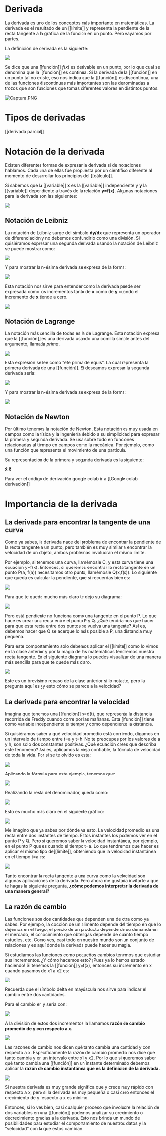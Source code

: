 # Derivada

La derivada es uno de los conceptos más importante en matemáticas. La derivada es el resultado de un [[límite]] y representa la pendiente de la recta tangente a la gráfica de la función en un punto. Pero vayamos por partes.

La definición de derivada es la siguiente:

![](http://recursostic.educacion.es/descartes/web/materiales_didacticos/Derivada_de_una_funcion/Deriva1.gif)

Se dice que una [[función]] $f(x)$ es derivable en un punto, por lo que cual se denomina que la [[función]] es continua. Si la derivada de la [[función]] en un punto tal no existe, eso nos indica que la [[función]] es discontinua, una de las funciones discontinuas más importantes son las denominadas a trozos que son funciones que tomas diferentes valores en distintos puntos.

![Captura.PNG](https://static.platzi.com/media/user_upload/Captura-e40ffe82-91b8-4ff4-8ec8-771103a71cd2.jpg)

# Tipos de derivadas
[[derivada parcial]]

# Notación de la derivada

Existen diferentes formas de expresar la derivada si de notaciones hablamos. Cada una de ellas fue propuesta por un científico diferente al momento de desarrollar los principios del [[cálculo]].

Si sabemos que la [[variable]] **x** es la [[variable]] independiente y **y** la [[variable]] dependiente a través de la relación **y=f(x)**. Algunas notaciones para la derivada son las siguientes:

![](https://imgur.com/G1I94R2.jpg)

## Notación de Leibniz

La notación de Leibniz surge del símbolo **dy/dx** que representa un operador de diferenciación y no debemos confundirlo como una división. Si quisiéramos expresar una segunda derivada usando la notación de Leibniz se puede mostrar como:

![](https://imgur.com/BIWWToW.jpg)

Y para mostrar la n-ésima derivada se expresa de la forma:

![](https://imgur.com/iN2KeSc.jpg)

Esta notación nos sirve para entender como la derivada puede ser expresada como los incrementos tanto de **x** como de **y** cuando el incremento de **x** tiende a cero.

![](https://imgur.com/DwA8heo.jpg)

## Notación de Lagrange

La notación más sencilla de todas es la de Lagrange. Esta notación expresa que la [[función]] es una derivada usando una comilla simple antes del argumento, llamada _prima_.

![](https://imgur.com/shUJtc0.jpg)

Esta expresión se lee como “efe prima de equis”. La cual representa la primera derivada de una [[función]]. Si deseamos expresar la segunda derivada sería:

![](https://imgur.com/Z1Vboyd.jpg)

Y para mostrar la n-ésima derivada se expresa de la forma:

![](https://imgur.com/udihVSe.jpg)

## Notación de Newton

Por último tenemos la notación de Newton. Esta notación es muy usada en campos como la física y la ingeniería debido a su simplicidad para expresar la primera y segunda derivada. Se usa sobre todo en funciones relacionadas al tiempo en campos como la mecánica. Por ejemplo, como una función que representa el movimiento de una partícula.

Su representación de la primera y segunda derivada es la siguiente:

**ẋ ẍ**

Para ver el código de derivación google colab ir a [[Google colab derivación]]

# Importancia de la derivada

## La derivada para encontrar la tangente de una curva

Como ya sabes, la derivada nace del problema de encontrar la pendiente de la recta tangente a un punto, pero también es muy similar a encontrar la velocidad de un objeto, ambos problemas involucran el mismo límite.

Por ejemplo, si tenemos una curva, llamémosle C, y esta curva tiene una ecuación y=f(x). Entonces, si queremos encontrar la recta tangente en un punto P(a, f(a)) necesitamos otro punto, llamémosle Q(x,f(x)). Lo siguiente que queda es calcular la pendiente, que si recuerdas bien es:

![](https://imgur.com/oiOKHZC.jpg)

Para que te quede mucho más claro te dejo su diagrama:

![](https://imgur.com/D1CuriM.jpg)

Pero está pendiente no funciona como una tangente en el punto P. Lo que hace es crear una recta entre el punto P y Q. ¿Qué tendríamos que hacer para que esta recta entre dos puntos se vuelva una tangente? Así es, debemos hacer que Q se acerque lo más posible a P, una distancia muy pequeña.

Para este comportamiento solo debemos aplicar el [[límite]] como lo vimos en la clase anterior y por la magia de las matemáticas tendremos nuestra recta tangente. En el siguiente diagrama lo puedes visualizar de una manera más sencilla para que te quede más claro.

![](https://imgur.com/2EIQzQd.jpg)

Este es un brevísimo repaso de la clase anterior si lo notaste, pero la pregunta aquí es ¿y esto cómo se parece a la velocidad?

## La derivada para encontrar la velocidad

Imagina que tenemos una [[función]] s=d(t), que representa la distancia recorrida de Freddy cuando corre por las mañanas. Esta [[función]] tiene como variable independiente el tiempo y como dependiente la distancia.

Si quisiéramos saber a qué velocidad promedio está corriendo, digamos en un intervalo de tiempo entre t=a y t=h. No te preocupes por los valores de a y h, son solo dos constantes positivas. ¿Qué ecuación crees que describa este fenómeno? Así es, aplicamos la vieja confiable, la fórmula de velocidad de toda la vida. Por si se te olvido es esta:

![](https://imgur.com/TPSoAiI.jpg)

Aplicando la fórmula para este ejemplo, tenemos que:

![](https://imgur.com/6kyYpyU.jpg)

Realizando la resta del denominador, queda como:

![](https://imgur.com/FJpDJiB.jpg)

Esto es mucho más claro en el siguiente gráfico:

![](https://imgur.com/Yb2rCe8.jpg)

Me imagino que ya sabes por dónde va esto. La velocidad promedio es una recta entre dos instantes de tiempo. Estos instantes los podemos ver en el punto P y Q. Pero si queremos saber la velocidad instantánea, por ejemplo, en el punto P que es cuando el tiempo t=a. Lo que tendremos que hacer es aplicar el mismo tipo de[[límite]], obteniendo que la velocidad instantánea en el tiempo t=a es:

![](https://imgur.com/9Ci9LcD.jpg)

Tanto encontrar la recta tangente a una curva como la velocidad son algunas aplicaciones de la derivada. Pero ahora me gustaría invitarte a que te hagas la siguiente pregunta, **¿cómo podemos interpretar la derivada de una manera general?**

## La razón de cambio

Las funciones son dos cantidades que dependen una de otra como ya sabes. Por ejemplo, la cocción de un alimento depende del tiempo en que lo dejemos en el fuego, el precio de un producto depende de su demanda en el mercado, el conocimiento que obtengas depende de cuánto tiempo estudies, etc. Como ves, casi todo en nuestro mundo son un conjunto de relaciones y es aquí donde la derivada puede hacer su magia.

Si estudiamos las funciones como pequeños cambios tenemos que estudiar sus incrementos. ¿Y cómo hacemos esto? ¡Pues ya lo hemos estado haciendo! Si tenemos la [[función]] y=f(x), entonces su incremento en x cuando pasamos de x1 a x2 es:

![](https://imgur.com/sLqSAFm.jpg)

Recuerda que el símbolo delta en mayúscula nos sirve para indicar el cambio entre dos cantidades.

Para el cambio en y sería con:

![](https://imgur.com/UcEl3gp.jpg)

A la división de estos dos incrementos la llamamos **razón de cambio promedio de y con respecto a x.**

![](https://imgur.com/z117ffz.jpg)

Las razones de cambio nos dicen qué tanto cambia una cantidad y con respecto a x. Específicamente la razón de cambio promedio nos dice que tanto cambia y en un intervalo entre x1 y x2. Por lo que si queremos saber qué tanto cambia una [[función]] en un instante determinado debemos aplicar la **razón de cambio instantánea que es la definición de la derivada.**

![](https://imgur.com/yuhEZrR.jpg)

Si nuestra derivada es muy grande significa que y crece muy rápido con respecto a x, pero si la derivada es muy pequeña o casi cero entonces el crecimiento de y respecto a x es mínimo.

Entonces, si lo ves bien, casi cualquier proceso que involucre la relación de dos variables en una [[función]] podemos analizar su crecimiento o decrecimiento gracias a la derivada. Esto nos brinda un mundo de posibilidades para estudiar el comportamiento de nuestros datos y la “velocidad” con la que estos cambian.